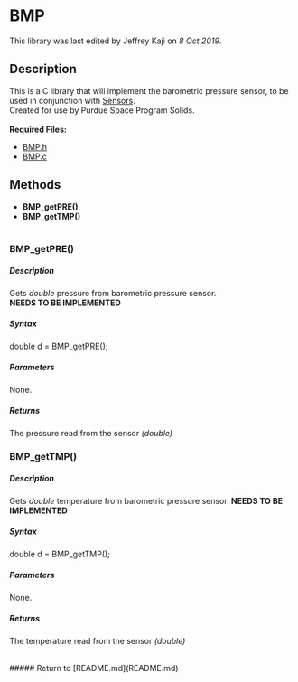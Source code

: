 # BMP
This library was last edited by Jeffrey Kaji on *8 Oct 2019*. <br/>

## Description
This is a C library that will implement the barometric pressure sensor, 
to be used in conjunction with [Sensors](Sensors.md). <br/>
Created for use by Purdue Space Program Solids. <br/><br/>
__Required Files:__
* [BMP.h](../src/BMP.h)
* [BMP.c](../src/BMP.c)

## Methods
* **BMP_getPRE()**
* **BMP_getTMP()** <br/><br/>

### BMP_getPRE()
##### Description
Gets *double* pressure from barometric pressure sensor. <br/>
**NEEDS TO BE IMPLEMENTED**
##### Syntax
double d = BMP_getPRE();
##### Parameters
None.
##### Returns
The pressure read from the sensor _(double)_


### BMP_getTMP()
##### Description
Gets *double* temperature from barometric pressure sensor.
**NEEDS TO BE IMPLEMENTED**
##### Syntax
double d = BMP_getTMP();
##### Parameters
None.
##### Returns
The temperature read from the sensor _(double)_

<br/>
##### Return to [README.md](README.md)